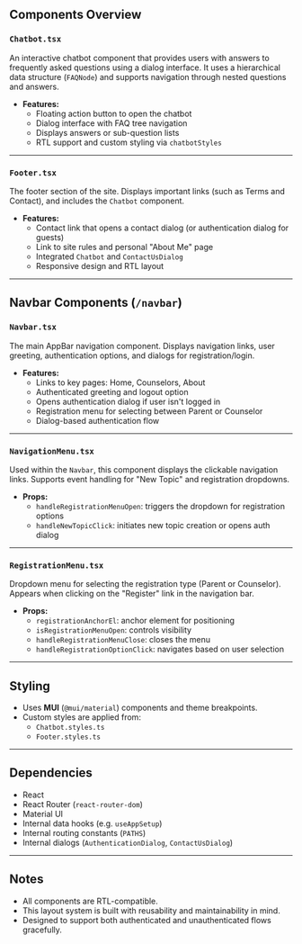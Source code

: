 
## Components Overview

### `Chatbot.tsx`
An interactive chatbot component that provides users with answers to frequently asked questions using a dialog interface. It uses a hierarchical data structure (`FAQNode`) and supports navigation through nested questions and answers.

- **Features:**
  - Floating action button to open the chatbot
  - Dialog interface with FAQ tree navigation
  - Displays answers or sub-question lists
  - RTL support and custom styling via `chatbotStyles`

---

### `Footer.tsx`
The footer section of the site. Displays important links (such as Terms and Contact), and includes the `Chatbot` component.

- **Features:**
  - Contact link that opens a contact dialog (or authentication dialog for guests)
  - Link to site rules and personal "About Me" page
  - Integrated `Chatbot` and `ContactUsDialog`
  - Responsive design and RTL layout

---

## Navbar Components (`/navbar`)

### `Navbar.tsx`
The main AppBar navigation component. Displays navigation links, user greeting, authentication options, and dialogs for registration/login.

- **Features:**
  - Links to key pages: Home, Counselors, About
  - Authenticated greeting and logout option
  - Opens authentication dialog if user isn't logged in
  - Registration menu for selecting between Parent or Counselor
  - Dialog-based authentication flow

---

### `NavigationMenu.tsx`
Used within the `Navbar`, this component displays the clickable navigation links. Supports event handling for "New Topic" and registration dropdowns.

- **Props:**
  - `handleRegistrationMenuOpen`: triggers the dropdown for registration options
  - `handleNewTopicClick`: initiates new topic creation or opens auth dialog

---

### `RegistrationMenu.tsx`
Dropdown menu for selecting the registration type (Parent or Counselor). Appears when clicking on the "Register" link in the navigation bar.

- **Props:**
  - `registrationAnchorEl`: anchor element for positioning
  - `isRegistrationMenuOpen`: controls visibility
  - `handleRegistrationMenuClose`: closes the menu
  - `handleRegistrationOptionClick`: navigates based on user selection

---

## Styling

- Uses **MUI** (`@mui/material`) components and theme breakpoints.
- Custom styles are applied from:
  - `Chatbot.styles.ts`
  - `Footer.styles.ts`

---

## Dependencies

- React
- React Router (`react-router-dom`)
- Material UI
- Internal data hooks (e.g. `useAppSetup`)
- Internal routing constants (`PATHS`)
- Internal dialogs (`AuthenticationDialog`, `ContactUsDialog`)

---

## Notes

- All components are RTL-compatible.
- This layout system is built with reusability and maintainability in mind.
- Designed to support both authenticated and unauthenticated flows gracefully.
